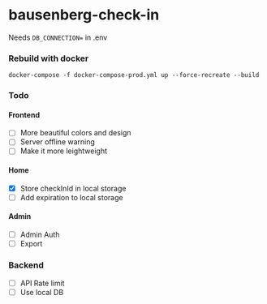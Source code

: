 # bausenberg-check-in

Needs `DB_CONNECTION=` in .env

### Rebuild with docker

```
docker-compose -f docker-compose-prod.yml up --force-recreate --build
```

### Todo

#### Frontend

- [ ] More beautiful colors and design
- [ ] Server offline warning
- [ ] Make it more leightweight

#### Home

- [x] Store checkInId in local storage
- [ ] Add expiration to local storage

#### Admin

- [ ] Admin Auth
- [ ] Export

### Backend

- [ ] API Rate limit
- [ ] Use local DB
